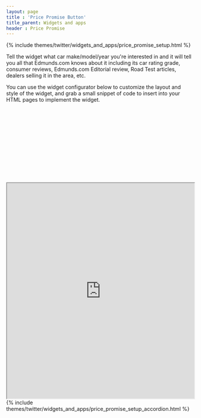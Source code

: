 ```yaml
---
layout: page
title : 'Price Promise Button'
title_parent: Widgets and apps
header : Price Promise
---
```


{% include themes/twitter/widgets_and_apps/price_promise_setup.html %}

Tell the widget what car make/model/year you're interested in and it will tell you all that Edmunds.com knows about it including its car rating grade, consumer reviews, Edmunds.com Editorial review, Road Test articles, dealers selling it in the area, etc.

You can use the widget configurator below to customize the layout and style of the widget, and grab a small snippet of code to insert into your HTML pages to implement the widget.

<div class="pre-loader" style="height: 200px; width: 50%">&nbsp;</div>

<iframe src="http://widgets.edmunds.com/ppb/configure?portal=true" width="100%" height="580" align="left" class="iframeWidget"></iframe>

{% include themes/twitter/widgets_and_apps/price_promise_setup_accordion.html %}